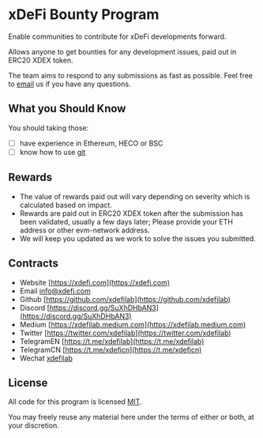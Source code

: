 # xDeFi Bounty Program

Enable communities to contribute for xDeFi developments forward.

Allows anyone to get bounties for any development issues, paid out in ERC20 XDEX token. 

The team aims to respond to any submissions as fast as possible. Feel free to [email](mailto:info@xdefi.com) us if you have any questions.

## What you Should Know

You should taking those:

- [ ] have experience in Ethereum, HECO or BSC
- [ ] know how to use [git]

## Rewards

- The value of rewards paid out will vary depending on severity which is calculated based on impact.
- Rewards are paid out in ERC20 XDEX token after the submission has been validated, usually a few days later; Please provide your ETH address or other evm-network address.
- We will keep you updated as we work to solve the issues you submitted.

## Contracts

- Website [https://xdefi.com](https://xdefi.com)
- Email [info@xdefi.com](mailto:info@xdefi.com)
- Github [https://github.com/xdefilab](https://github.com/xdefilab)
- Discord [https://discord.gg/SuXhDHbAN3](https://discord.gg/SuXhDHbAN3)
- Medium [https://xdefilab.medium.com](https://xdefilab.medium.com)
- Twitter [https://twitter.com/xdefilab](https://twitter.com/xdefilab)
- TelegramEN [https://t.me/xdefilab](https://t.me/xdefilab)
- TelegramCN [https://t.me/xdeficn](https://t.me/xdeficn)
- Wechat [xdefilab](xdefilab)

## License

All code for this program is licensed [MIT]. 

You may freely reuse any material here under the terms of either or both, at your discretion.


<!-- links -->
[git]: https://git-scm.com/
[MIT]: https://opensource.org/licenses/MIT


